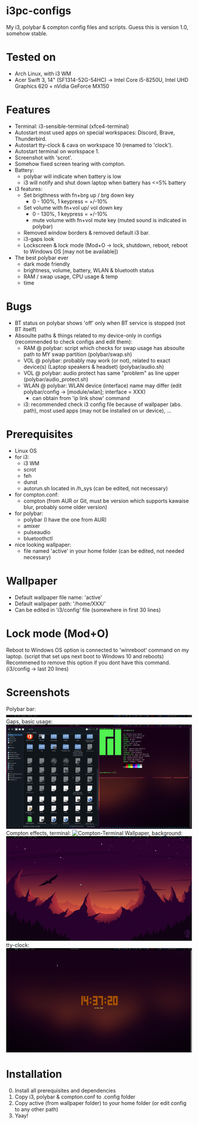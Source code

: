 # i3pc-configs
My i3, polybar &amp; compton config files and scripts.
Guess this is version 1.0, somehow stable.

# Tested on
- Arch Linux, with i3 WM
- Acer Swift 3, 14" (SF1314-52G-54HC) -> Intel Core i5-8250U, Intel UHD Graphics 620 + nVidia GeForce MX150

# Features
- Terminal: i3-sensible-terminal (xfce4-terminal)
- Autostart most used apps on special workspaces: Discord, Brave, Thunderbird.
- Autostart tty-clock & cava on workspace 10 (renamed to 'clock').
- Autostart terminal on workspace 1.
- Screenshot with 'scrot'.
- Somehow fixed screen tearing with compton.
- Battery:
    - polybar will indicate when battery is low
    - i3 will notify and shut down laptop when battery has <=5% battery
- i3 features:
    - Set brigthness with fn+brg up / brg down key
        - 0 - 100%, 1 keypress = +/-10%
    - Set volume with fn+vol up/ vol down key
        - 0 - 130%, 1 keypress = +/-10%
        - mute volume with fn+vol mute key (muted sound is indicated in polybar)
    - Removed window borders & removed default i3 bar.
    - i3-gaps look
    - Lockscreen & lock mode (Mod+O -> lock, shutdown, reboot, reboot to Windows OS [may not be available])
- The best polybar ever
    - dark mode friendly
    - brightness, volume, battery, WLAN & bluetooth status
    - RAM / swap usage, CPU usage & temp
    - time

# Bugs
- BT status on polybar shows 'off' only when BT service is stopped (not BT itself)
- Absoulte paths & things related to my device-only in configs (recommended to check configs and edit them):
    - RAM @ polybar: script which checks for swap usage has absoulte path to MY swap partition (polybar/swap.sh)
    - VOL @ polybar: probably may work (or not), related to exact device(s) (Laptop speakers & headset) (polybar/audio.sh)
    - VOL @ polybar: audio protect has same "problem" as line upper (polybar/audio_protect.sh)
    - WLAN @ polybar: WLAN device (interface) name may differ (edit polybar/config -> [module/wlan]; interface = XXX)
        - can obtain from 'ip link show' command
    - i3: recommended check i3 config file because of wallpaper (abs. path), most used apps (may not be installed on ur device), ...

# Prerequisites
- Linux OS
- for i3:
    - i3 WM
    - scrot
    - feh
    - dunst
    - autorun.sh located in /h_sys (can be edited, not necessary)
- for compton.conf:
    - compton (from AUR or Git, must be version which supports kawaise blur, probably some older version)
- for polybar:
    - polybar (I have the one from AUR)
    - amixer
    - pulseaudio
    - bluetoothctl
- nice looking wallpaper:
    - file named 'active' in your home folder (can be edited, not needed necessary)
    
# Wallpaper
- Default wallpaper file name: 'active'
- Default wallpaper path: '/home/XXX/'
- Can be edited in 'i3/config' file (somewhere in first 30 lines)

# Lock mode (Mod+O)
Reboot to Windows OS option is connected to 'winreboot' command on my laptop. (script that set ups next boot to Windows 10 and reboots) Recommened to remove this option if you dont have this command. (i3/config -> last 20 lines)

# Screenshots
Polybar bar:
![Bar](https://github.com/horsecz/i3pc-configs/blob/master/i3pc-v1/screenshots/polybar.png?raw=true)
Gaps, basic usage:
![Gaps](https://github.com/horsecz/i3pc-configs/blob/master/i3pc-v1/screenshots/gaps-usage.png?raw=true)
Compton effects, terminal:
![Compton-Terminal](https://github.com/horsecz/i3pc-configs/blob/i3pc-v1/master/screenshots/terminal-compton.png?raw=true)
Wallpaper, background:
![Wallpaper](https://github.com/horsecz/i3pc-configs/blob/master/i3pc-v1/screenshots/wallpaper-bg.png?raw=true)
tty-clock:
![Clock](https://github.com/horsecz/i3pc-configs/blob/master/i3pc-v1/screenshots/clock.png?raw=true)

# Installation
0) Install all prerequisites and dependencies
1) Copy i3, polybar & compton.conf to .config folder
2) Copy active (from wallpaper folder) to your home folder (or edit config to any other path)
3) Yaay!
